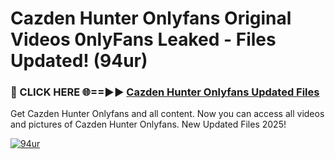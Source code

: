 # Cazden Hunter Onlyfans Original Videos 0nlyFans Leaked - Files Updated! (94ur)

<h3>🔴 CLICK HERE 🌐==►► <a href="https://tinyurl.com/2jnfzry5" rel="nofollow">Cazden Hunter Onlyfans Updated Files</a></h3>

Get Cazden Hunter Onlyfans and all content. Now you can access all videos and pictures of Cazden Hunter Onlyfans. New Updated Files 2025!

[![94ur](https://i.imgur.com/GyGTBgg.gif)](https://tinyurl.com/2jnfzry5)
